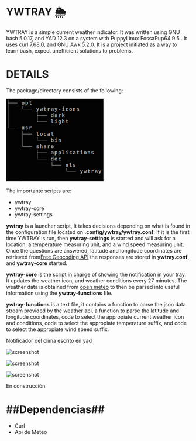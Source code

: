 YWTRAY     🌦
=============
YWTRAY is a simple current weather indicator. It was written using GNU bash 5.0.17, and YAD 12.3 on a system with PuppyLinux FossaPup64 9.5 . It uses curl 7.68.0, and GNU Awk 5.2.0. 
It is a project initiated as a way to learn bash, expect unefficient solutions to problems.

DETAILS
======
The package/directory consists of the following:


![Alt text](/read_assets/structure01-20230317_42.png.png?raw=true "Directory Main Structure")

The importante scripts are:

* ywtray
* ywtray-core
* ywtray-settings

**ywtray** is a launcher script, It takes decisions depending on what is found in the configuration file located on **.config/ywtray/ywtray.conf**. If it is the first time YWTRAY is run, then **ywtray-settings** is started and will ask for a location, a temperature measuring unit, and a wind speed measuring unit. Once the questions are answered, latitude and longitude coordinates are retrieved from[Free Geocoding API](https://geocode.maps.co/ "Free Geocoding API")   the responses are stored in **ywtray.conf**, and **ywtray-core** started.   

**ywtray-core** is the script in charge of showing the notification in your tray. It updates the weather icon, and weather conditions every 27 minutes. The weather data is obtained from [open meteo](https://open-meteo.com/en/docs "open-meteo.com") to then be parsed into useful information using the **ywtray-functions** file. 

**ywtray-functions** is a text file, it contains a function to parse the json data stream provided by the weather api, a function to parse the latitude and longitude coordinates, code to select the appropiate current weather icon and conditions, code to select the appropiate temperature suffix, and code to select the appropiate wind speed suffix.  


Notificador del clima escrito en yad

![screenshot](https://i.postimg.cc/cJXscvTS/image-16.png)
 
![screenshot](https://i.postimg.cc/P5MLBrK6/image-20.png)

![screenshot](https://i.postimg.cc/HxnTvTP7/image-19.png)

En construcción

##Dependencias##
=================

- Curl
- Api de Meteo
